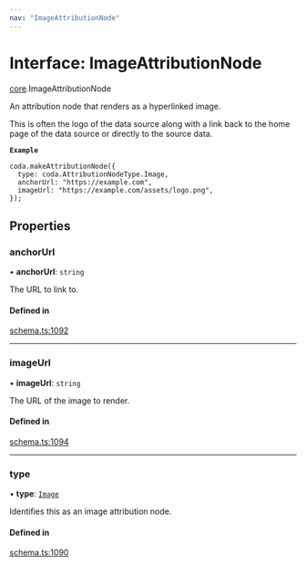 ```yaml
---
nav: "ImageAttributionNode"
---
```

# Interface: ImageAttributionNode

[core](../modules/core.md).ImageAttributionNode

An attribution node that renders as a hyperlinked image.

This is often the logo of the data source along with a link back to the home page
of the data source or directly to the source data.

**`Example`**

```
coda.makeAttributionNode({
  type: coda.AttributionNodeType.Image,
  anchorUrl: "https://example.com",
  imageUrl: "https://example.com/assets/logo.png",
});
```

## Properties

### anchorUrl

• **anchorUrl**: `string`

The URL to link to.

#### Defined in

[schema.ts:1092](https://github.com/coda/packs-sdk/blob/main/schema.ts#L1092)

___

### imageUrl

• **imageUrl**: `string`

The URL of the image to render.

#### Defined in

[schema.ts:1094](https://github.com/coda/packs-sdk/blob/main/schema.ts#L1094)

___

### type

• **type**: [`Image`](../enums/core.AttributionNodeType.md#image)

Identifies this as an image attribution node.

#### Defined in

[schema.ts:1090](https://github.com/coda/packs-sdk/blob/main/schema.ts#L1090)

